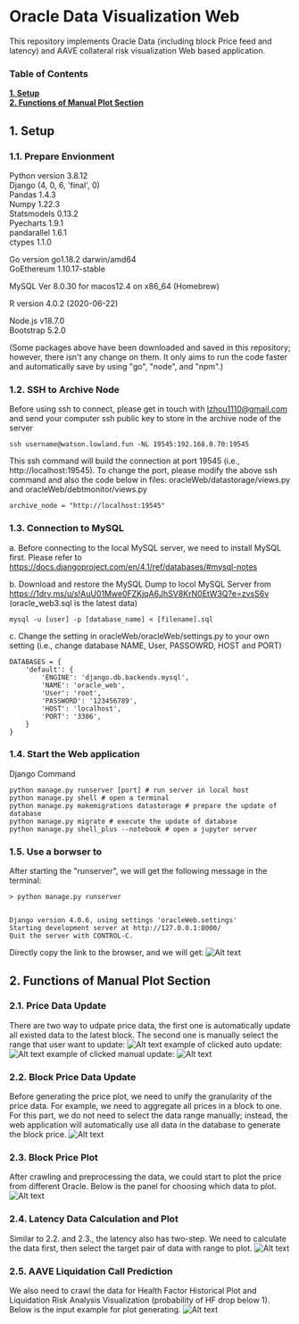 # Oracle Data Visualization Web

This repository implements Oracle Data (including block Price feed and latency) and AAVE collateral risk visualization Web based application.


### Table of Contents
**[1. Setup](#1-setup)**<br>
**[2. Functions of Manual Plot Section](#2-functions-of-manual-plot-section)**<br>


## 1. Setup

### 1.1. Prepare Envionment
Python version 3.8.12 <br />
Django (4, 0, 6, 'final', 0) <br />
Pandas 1.4.3 <br />
Numpy 1.22.3 <br />
Statsmodels 0.13.2 <br />
Pyecharts 1.9.1 <br />
pandarallel 1.6.1 <br />
ctypes 1.1.0 <br />

Go version go1.18.2 darwin/amd64 <br />
GoEthereum 1.10.17-stable <br />

MySQL  Ver 8.0.30 for macos12.4 on x86_64 (Homebrew)

R version 4.0.2 (2020-06-22) <br />

Node.js v18.7.0 <br />
Bootstrap 5.2.0 <br />

(Some packages above have been downloaded and saved in this repository; however, there isn't any change on them. It only aims to run the code faster and automatically save by using "go", "node", and "npm".)

### 1.2. SSH to Archive Node
Before using ssh to connect, please get in touch with lzhou1110@gmail.com and send your computer ssh public key to store in the archive node of the server
```
ssh username@watson.lowland.fun -NL 19545:192.168.0.70:19545
```
This ssh command will build the connection at port 19545 (i.e., http://localhost:19545). 
To change the port, please modify the above ssh command and also the code below in files: oracleWeb/datastorage/views.py and oracleWeb/debtmonitor/views.py
```
archive_node = "http://localhost:19545"
```
### 1.3. Connection to MySQL
a. Before connecting to the local MySQL server, we need to install MySQL first. Please refer to https://docs.djangoproject.com/en/4.1/ref/databases/#mysql-notes

b. Download and restore the MySQL Dump to locol MySQL Server from https://1drv.ms/u/s!AuU01Mwe0FZKjqA6JhSV8KrN0EtW3Q?e=zvsS6v (oracle_web3.sql is the latest data)
```
mysql -u [user] -p [database_name] < [filename].sql
```

c. Change the setting in oracleWeb/oracleWeb/settings.py to your own setting (i.e., change database NAME, User, PASSOWRD, HOST and PORT)
```
DATABASES = {
    'default': {
        'ENGINE': 'django.db.backends.mysql',
        'NAME': 'oracle_web',
        'User': 'root',
        'PASSWORD': '123456789',
        'HOST': 'localhost',
        'PORT': '3306',
    }
}
```

### 1.4. Start the Web application
Django Command
```
python manage.py runserver [port] # run server in local host
python manage.py shell # open a terminal
python manage.py makemigrations datastorage # prepare the update of database
python manage.py migrate # execute the update of database
python manage.py shell_plus --notebook # open a jupyter server
```

### 1.5. Use a borwser to 
After starting the "runserver", we will get the following message in the 
terminal:
```
> python manage.py runserver


Django version 4.0.6, using settings 'oracleWeb.settings'
Starting development server at http://127.0.0.1:8000/
Quit the server with CONTROL-C.
```
Directly copy the link to the browser, and we will get:
![Alt text](images/Browser.png?raw=true "Browser")


## 2. Functions of Manual Plot Section

### 2.1. Price Data Update
There are two way to udpate price data, the first one is automatically update all existed data to the latest block. The second one is manually select the range that user want to update:
![Alt text](images/DataUpdateDetails.png?raw=true "Data Update")
example of clicked auto update:
![Alt text](images/AutoUpdateData.png?raw=true "Data Auto Update")
example of clicked manual update:
![Alt text](images/ManualUpdateData.png?raw=true "Data Manual Update")

### 2.2. Block Price Data Update
Before generating the price plot, we need to unify the granularity of the price data. For example, we need to aggregate all prices in a block to one. For this part, we do not need to select the data range manually; instead, the web application will automatically use all data in the database to generate the block price.
![Alt text](images/GranularityUpdate.png?raw=true "Price Granularity Update")

### 2.3. Block Price Plot
After crawling and preprocessing the data, we could start to plot the price from different Oracle. Below is the panel for choosing which data to plot.
![Alt text](images/PlotPrice.png?raw=true "Price Plot")

### 2.4. Latency Data Calculation and Plot
Similar to 2.2. and 2.3., the latency also has two-step. We need to calculate the data first, then select the target pair of data with range to plot.
![Alt text](images/PlotLatency.png?raw=true "Latency Plot")

### 2.5. AAVE Liquidation Call Prediction
We also need to crawl the data for Health Factor Historical Plot and Liquidation Risk Analysis Visualization (probability of HF drop below 1). Below is the input example for plot generating.
![Alt text](images/DebtMonitor.png?raw=true "Health Factor")
